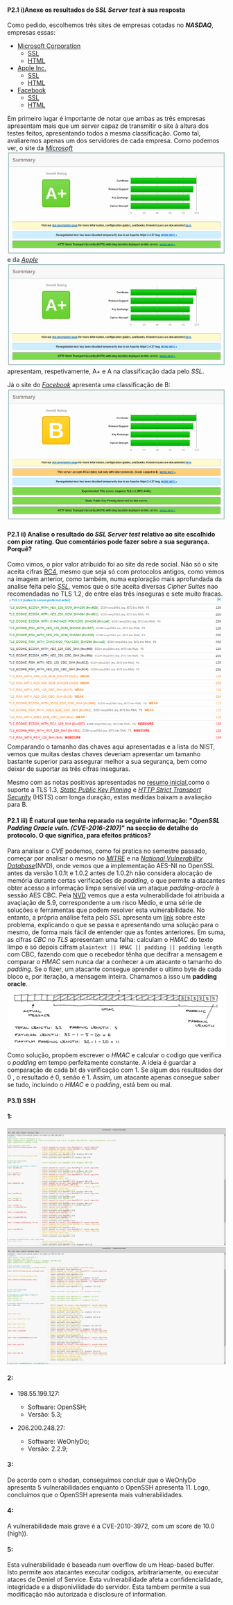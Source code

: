 
#### P2.1 i)Anexe os resultados do _SSL Server test_ à sua resposta
Como pedido, escolhemos três sites de empresas cotadas no ***NASDAQ***, empresas essas:
- [Microsoft Corporation](www.microsoft.com)
	- [SSL](https://www.ssllabs.com/ssltest/analyze.html?d=www.microsoft.com&latest)
	- [HTML](./SSL-Results/Microsoft.html)
- [Apple Inc.](www.apple.com)
	- [SSL](https://www.ssllabs.com/ssltest/analyze.html?d=www.apple.com&latest)
	- [HTML](./SSL-Results/Apple.html)
- [Facebook](https://www.facebook.com)
	- [SSL](https://www.ssllabs.com/ssltest/analyze.html?d=www.facebook.com)
	- [HTML](./SSL-Results/Facebook.html)

Em primeiro lugar é importante de notar que ambas as três empresas apresentam mais que um server capaz de transmitir o site à altura dos testes feitos, apresentando todos a mesma classificação. Como tal, avaliaremos apenas um dos servidores de cada empresa.
Como podemos ver, o site da *[Microsoft](microsoft.com)*
![Microsoft.com Scan Summary](./SSL-Results/Microsoft.png) e da *[Apple](apple.com)*![Apple.com Scan Summary](./SSL-Results/Microsoft.png) apresentam, respetivamente, A+ e A na classificação dada pelo *SSL*.

Já o site do *[Facebook](facebook.com)* apresenta uma classificação de B:
![Facebook.com Scan Summary](./SSL-Results/Facebook.png)

#### P2.1 ii) Analise o resultado do _SSL Server test_ relativo ao site escolhido com pior rating. Que comentários pode fazer sobre a sua segurança. Porquê?
Como vimos, o pior valor atribuido foi ao site da rede social. Não só o site aceita cifras [RC4](https://blog.qualys.com/ssllabs/2013/03/19/rc4-in-tls-is-broken-now-what?_ga=2.16122420.326019711.1550941154-115483375.1550941154), mesmo que seja só com protocolos antigos, como vemos na imagem anterior, como também, numa exploração mais aprofundada da analise feita pelo *[SSL](./SSL-Results/Facebook.html)*, vemos que o site aceita diversas *Cipher Suites* nao recomendadas no TLS 1.2, de entre elas três inseguras e sete muito fracas.
![Facebook Cipher Suites](./SSL-Results/Facebook_Cipher_Suites.png)
Comparando o tamanho das chaves aqui apresentadas e a lista do NIST, vemos que muitas destas chaves deveriam apresentar um tamanho bastante superior para assegurar melhor a sua segurança, bem como deixar de suportar as três cifras inseguras.

Mesmo com as notas positivas apresentadas no [resumo inicial](./SSL-Results/Facebook.png),como o suporte a TLS 1.3, *[Static Public Key Pinning](https://scholarworks.iu.edu/dspace/bitstream/handle/2022/21039/PKI-ASAF-design-docs.pdf?sequence=4)* e *[HTTP Strict Transport Security](https://en.wikipedia.org/wiki/HTTP_Strict_Transport_Security)* (HSTS) com longa duração, estas medidas baixam a avaliação para B.

#### P2.1 iii) É natural que tenha reparado na seguinte informação: "_OpenSSL Padding Oracle vuln. (CVE-2016-2107)_" na secção de detalhe do protocolo. O que significa, para efeitos práticos?
Para analisar o *CVE* podemos, como foi pratica no semestre passado, começar por analisar o mesmo no *[MITRE](https://cve.mitre.org/index.html)* e na *[National Vulnerability Database](https://nvd.nist.gov/)*(NVD), onde vemos que a implementação AES-NI no OpenSSL antes da versão 1.0.1t e 1.0.2 antes de 1.0.2h não considera alocação de memória durante certas verificações de *padding*, o que permite a atacantes obter acesso a informação limpa sensível via um ataque *padding-oracle* à sessão AES CBC.
Pela [NVD](https://nvd.nist.gov/vuln/detail/CVE-2016-2107) vemos que a esta vulnerabilidade foi atribuida a avaçiação de 5.9, correspondente a um risco Médio, e uma série de soluções e ferramentas que podem resolver esta vulnerabilidade.
No entanto, a própria análise feita pelo *SSL* apresenta um [link](https://blog.cloudflare.com/yet-another-padding-oracle-in-openssl-cbc-ciphersuites/) sobre este problema, explicando o que se passa e apresentando uma solução para o mesmo, de forma mais fácil de entender que as fontes anteriores.
Em suma, as cifras *CBC* no *TLS* apresentam uma falha: calculam o *HMAC* do texto limpo e só depois cifram `plaintext || HMAC || padding || padding length` com CBC, fazendo com que o recebedor tênha que decifrar a mensagem e comparar o *HMAC* sem nunca dar a conhecer a um atacante o tamanho do *padding*. Se o fizer, um atacante consegue aprender o ultimo byte de cada bloco e, por iteração, a mensagem inteira. Chamamos a isso um **padding oracle**.
![Texto a ser cifrado pelo CBC](./diagrama.jpg)
Como solução, propõem escrever o *HMAC* e calcular o codigo que verifica o *padding* em tempo perfeitamente constante. A ideia é guardar a comparação de cada bit da verificação com 1. Se algum dos resultados dor 0 , o resultado é 0, senão é 1. Assim, um atacante apenas consegue saber se tudo, incluindo o *HMAC* e o *padding*, está bem ou mal.


#### P3.1) SSH

#### 1:

![SSH 1](./SSH/ssh1.png)
![SSH 2](./SSH/ssh2.png)

#### 2:

- 198.55.199.127:
	- Software: OpenSSH;
	- Versão: 5.3;

- 206.200.248.27:
	- Software: WeOnlyDo;
	- Versão: 2.2.9;

#### 3:

De acordo com o shodan, conseguimos concluir que o WeOnlyDo apresenta 5 vulnerabilidades enquanto o OpenSSH apresenta 11. Logo, concluímos que o OpenSSH apresenta mais vulnerabilidades.

#### 4:

A vulnerabilidade mais grave é a CVE-2010-3972, com um score de 10.0 (high)).

#### 5:

Esta vulnerabilidade é baseada num overflow de um Heap-based buffer. Isto permite aos atacantes executar codigos, arbitrariamente, ou executar ataces de Deniel of Service.
Esta vulnerabilidade afeta a confidencialidade, integridade e a disponivilidade do servidor. Esta tambem permite a sua modificação não autorizada e disclosure of information.